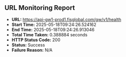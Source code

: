 ## URL Monitoring Report

- **URL:** https://api-gw1-prod1.fisglobal.com/gw/v1/health
- **Start Time:** 2025-05-18T09:24:26.524162
- **End Time:** 2025-05-18T09:24:26.913046
- **Total Time Taken:** 0.388884 seconds
- **HTTP Status Code:** 200
- **Status:** Success
- **Failure Reason:** N/A
